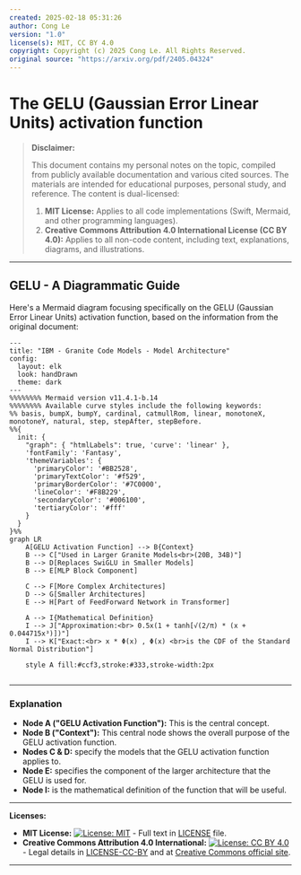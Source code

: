 ```yaml
---
created: 2025-02-18 05:31:26
author: Cong Le
version: "1.0"
license(s): MIT, CC BY 4.0
copyright: Copyright (c) 2025 Cong Le. All Rights Reserved.
original source: "https://arxiv.org/pdf/2405.04324"
---
```




# The GELU (Gaussian Error Linear Units) activation function
> **Disclaimer:**
>
> This document contains my personal notes on the topic,
> compiled from publicly available documentation and various cited sources.
> The materials are intended for educational purposes, personal study, and reference.
> The content is dual-licensed:
> 1. **MIT License:** Applies to all code implementations (Swift, Mermaid, and other programming languages).
> 2. **Creative Commons Attribution 4.0 International License (CC BY 4.0):** Applies to all non-code content, including text, explanations, diagrams, and illustrations.
---


## GELU - A Diagrammatic Guide 

Here's a Mermaid diagram focusing specifically on the GELU (Gaussian Error Linear Units) activation function, based on the information from the original document:

```mermaid
---
title: "IBM - Granite Code Models - Model Architecture"
config:
  layout: elk
  look: handDrawn
  theme: dark
---
%%%%%%%% Mermaid version v11.4.1-b.14
%%%%%%%% Available curve styles include the following keywords:
%% basis, bumpX, bumpY, cardinal, catmullRom, linear, monotoneX, monotoneY, natural, step, stepAfter, stepBefore.
%%{
  init: {
    "graph": { "htmlLabels": true, 'curve': 'linear' },
    'fontFamily': 'Fantasy',
    'themeVariables': {
      'primaryColor': '#BB2528',
      'primaryTextColor': '#f529',
      'primaryBorderColor': '#7C0000',
      'lineColor': '#F8B229',
      'secondaryColor': '#006100',
      'tertiaryColor': '#fff'
    }
  }
}%%
graph LR
    A[GELU Activation Function] --> B{Context}
    B --> C["Used in Larger Granite Models<br>(20B, 34B)"]
    B --> D[Replaces SwiGLU in Smaller Models]
    B --> E[MLP Block Component]
    
    C --> F[More Complex Architectures]
    D --> G[Smaller Architectures]
    E --> H[Part of FeedForward Network in Transformer]
    
    A --> I{Mathematical Definition}
    I --> J["Approximation:<br> 0.5x(1 + tanh[√(2/π) * (x + 0.044715x³)])"]
    I --> K["Exact:<br> x * Φ(x) , Φ(x) <br>is the CDF of the Standard Normal Distribution"]

    style A fill:#ccf3,stroke:#333,stroke-width:2px
    
```

---


### Explanation

*   **Node A ("GELU Activation Function"):** This is the central concept.
*   **Node B ("Context"):** This central node shows the overall purpose of the GELU activation function.
*   **Nodes C & D:** specify the models that the GELU activation function applies to.
*   **Node E:** specifies the component of the larger architecture that the GELU is used for.
*   **Node I:** is the mathematical definition of the function that will be useful. 




---
**Licenses:**

- **MIT License:**  [![License: MIT](https://img.shields.io/badge/License-MIT-yellow.svg)](LICENSE) - Full text in [LICENSE](LICENSE) file.
- **Creative Commons Attribution 4.0 International:** [![License: CC BY 4.0](https://licensebuttons.net/l/by/4.0/88x31.png)](LICENSE-CC-BY) - Legal details in [LICENSE-CC-BY](LICENSE-CC-BY) and at [Creative Commons official site](http://creativecommons.org/licenses/by/4.0/).

---